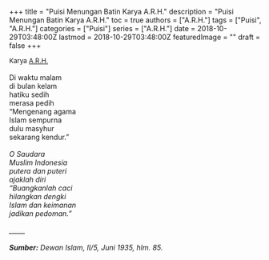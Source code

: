 +++
title = "Puisi Menungan Batin Karya A.R.H."
description = "Puisi Menungan Batin Karya A.R.H."
toc = true
authors = ["A.R.H."]
tags = ["Puisi", "A.R.H."]
categories = ["Puisi"]
series = ["A.R.H."]
date = 2018-10-29T03:48:00Z
lastmod = 2018-10-29T03:48:00Z
featuredImage = ""
draft = false
+++

<div style="text-align: justify;">
<div style="font-size: small;">Karya <a href="/authors/a.r.h./" target="_blank">A.R.H.</a></div><br />
Di waktu malam<br />di bulan kelam<br />hatiku sedih<br />merasa pedih<br />“Mengenang agama<br />Islam sempurna<br />dulu masyhur<br />sekarang kendur.”</i><br /><br /><i>O Saudara<br />Muslim Indonesia<br />putera dan puteri<br />ajaklah diri<br />“Buangkanlah caci<br />hilangkan dengki<br />Islam dan keimanan<br />jadikan pedoman.”<br /><br />
_____<br /><br />
<b>Sumber:</b> Dewan Islam, II/5, Juni 1935, hlm. 85.</div>

